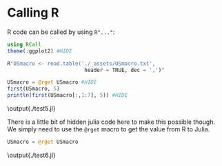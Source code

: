 # Calling R
R code can be called by using `R"..."`:
```julia:./test5.jl
using RCall
theme(:ggplot2) #HIDE

R"USmacro <- read.table('./_assets/USmacro.txt',
                         header = TRUE, dec = ',')"

USmacro = @rget USmacro #HIDE
first(USmacro, 5)
println(first(USmacro[:,1:7], 5)) #HIDE
```
\output{./test5.jl}

There is a little bit of hidden julia code here to make this possible though. We simply need to use the `@rget` macro to get the value from R to Julia.

```julia:./test6.jl
USmacro = @rget USmacro
```
\output{./test6.jl}
